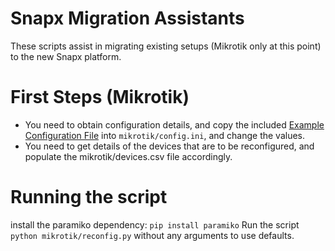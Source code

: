 Snapx Migration Assistants
===
These scripts assist in migrating existing setups (Mikrotik only at this point) to the new Snapx platform.

First Steps (Mikrotik)
===
- You need to obtain configuration details, and copy the included [Example Configuration File](./mikrotik/config.ini.example) into `mikrotik/config.ini`, and change the values.
- You need to get details of the devices that are to be reconfigured, and populate the mikrotik/devices.csv file accordingly.


Running the script
===
install the paramiko dependency: `pip install paramiko`
Run the script `python mikrotik/reconfig.py` without any arguments to use defaults.
